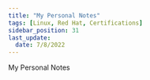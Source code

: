 ```yaml
---
title: "My Personal Notes"
tags: [Linux, Red Hat, Certifications]
sidebar_position: 31
last_update:
  date: 7/8/2022
---
```


My Personal Notes
